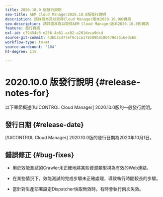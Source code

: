 ```yaml
---
title: 2020.10.0 版發行說明
seo-title: AEM Cloud Manager2020.10.0版發行說明
description: 請詳閱本頁以取得Cloud Manager版本2020.10.0的資訊
seo-description: 請詳閱本頁以取得AEM Cloud Manager版本2020.10.0的資訊
feature: 發行資訊
exl-id: c79454e5-e256-4e61-ac02-a201deca9dcd
source-git-commit: 43bb3c477ef9c1ce178509b8180479d7616edc66
workflow-type: tm+mt
source-wordcount: '104'
ht-degree: 11%

---
```


# 2020.10.0 版發行說明 {#release-notes-for}

以下章節概述[!UICONTROL Cloud Manager] 2020.10.0版的一般發行說明。

## 發行日期 {#release-date}

[!UICONTROL Cloud Manager] 2020.10.0版的發行日期為2020年10月1日。

## 錯誤修正 {#bug-fixes}

* 用於效能測試的Crawler未正確地將某些資源類型視為有效的Web連結。

* 在某些情況下，效能測試的完成步驟未正確處理，導致執行時間較長的步驟。

* 當針對生產部署設定Dispatcher快取無效時，有時會執行兩次失效。
